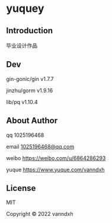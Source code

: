 # yuquey

## Introduction

毕业设计作品

## Dev

gin-gonic/gin v1.7.7

jinzhu/gorm v1.9.16

lib/pq v1.10.4

## About Author

qq 1025196468

email 1025196468@qq.com

weibo https://weibo.com/u/6864286293

yuque https://www.yuque.com/vanndxh

## License

MIT

Copyright © 2022 vanndxh